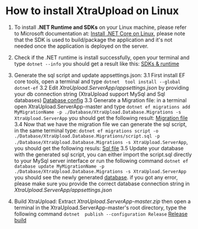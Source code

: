 # How to install XtraUpload on Linux

 1. To install **.NET Runtime and SDKs** on your Linux machine, please refer to Microsoft documentation at:
[Install .NET Core on Linux](https://docs.microsoft.com/en-us/dotnet/core/install/linux), please note that the SDK is used to build/package the application and it's not needed once the application is deployed on the server.
 2. Check if the .NET runtime is install successfully, open your terminal and type `dotnet --info` you should get a result like this:
[SDKs & runtime](https://photos.google.com/share/AF1QipOPxqzGwFwxSRmboRJUBE5V2AJStsU_-hoOhFZZb9dcnsbZXqHZceZDCr9T1eulRg/photo/AF1QipN76ujJrqiwJW250M7Ioh_6yyMAljXqyTSdubX8?key=TXRBSTNLbW9UUktYRVhsSjJFRVFkc2V2NFFRT1ZB)
3. Generate the sql script and update appsettings.json:
 3.1 First install EF core tools, open a terminal and type `dotnet  tool install --global dotnet-ef`
 3.2 Edit *XtraUpload.ServerApp/appsettings.json* by providing your db connection string (XtraUpload support MySql and Sql databases) [Database config](https://photos.google.com/share/AF1QipMlU3GzqtgztxF5h6tL1S_R8N6P1tUeIYRWTcZEsAh68sIzjrcLXIwXk7P9qMrdWQ?key=U2FJdmZOM29jbkV2d01PMHdVTTVOWEtMRnJrM21B)
 3.3 Generate a Migration file: in a terminal open XtraUpload.ServerApp-master and type 
 `dotnet ef migrations add MyMigrationName -p ./Database/XtraUpload.Database.Migrations -s XtraUpload.ServerApp` you should get the following result:  [Migration file](https://photos.app.goo.gl/R4T7FXv4sVTze8M57)
 3.4 Now that we have the migration file we can generate the sql script, in the same terminal type: `dotnet ef migrations script -o ./Database/XtraUpload.Database.Migrations/script.sql -p ./Database/XtraUpload.Database.Migrations -s XtraUpload.ServerApp`, you should get the following resuls: [Sql file](https://photos.app.goo.gl/Zujrae9mTusPkJ189)
 3.5 Update your database with the generated sql script, you can either import the script.sql directly to your MySql server interface or run the following command 
 `dotnet ef database update MyMigrationName -p ./Database/XtraUpload.Database.Migrations -s XtraUpload.ServerApp` you should see the newly generated  [database](https://photos.app.goo.gl/ofABvefPSCz3sqcY6).
 if you got any error, please make sure you provide the correct database connection string in _XtraUpload.ServerApp/appsettings.json_
 
 4. Build XtraUpload: Extract *XtraUpload.ServerApp-master.zip* then open a terminal in the XtraUpload.ServerApp-master's root directory, type the following command `dotnet  publish --configuration Release`
[Release build](https://photos.app.goo.gl/HkzX7yu8pjkyeaGj7)
 
